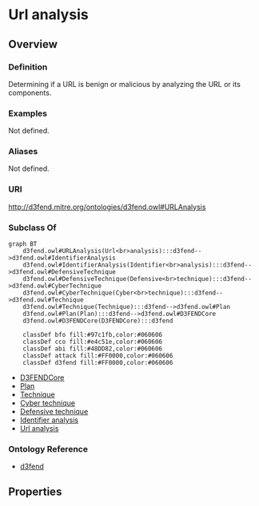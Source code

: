 # Url analysis

## Overview

### Definition
Determining if a URL is benign or malicious by analyzing the URL or its components.

### Examples
Not defined.

### Aliases
Not defined.

### URI
http://d3fend.mitre.org/ontologies/d3fend.owl#URLAnalysis

### Subclass Of
```mermaid
graph BT
    d3fend.owl#URLAnalysis(Url<br>analysis):::d3fend-->d3fend.owl#IdentifierAnalysis
    d3fend.owl#IdentifierAnalysis(Identifier<br>analysis):::d3fend-->d3fend.owl#DefensiveTechnique
    d3fend.owl#DefensiveTechnique(Defensive<br>technique):::d3fend-->d3fend.owl#CyberTechnique
    d3fend.owl#CyberTechnique(Cyber<br>technique):::d3fend-->d3fend.owl#Technique
    d3fend.owl#Technique(Technique):::d3fend-->d3fend.owl#Plan
    d3fend.owl#Plan(Plan):::d3fend-->d3fend.owl#D3FENDCore
    d3fend.owl#D3FENDCore(D3FENDCore):::d3fend
    
    classDef bfo fill:#97c1fb,color:#060606
    classDef cco fill:#e4c51e,color:#060606
    classDef abi fill:#48DD82,color:#060606
    classDef attack fill:#FF0000,color:#060606
    classDef d3fend fill:#FF0000,color:#060606
```

- [D3FENDCore](/docs/ontology/reference/model/D3FENDCore/D3FENDCore.md)
- [Plan](/docs/ontology/reference/model/D3FENDCore/Plan/Plan.md)
- [Technique](/docs/ontology/reference/model/D3FENDCore/Plan/Technique/Technique.md)
- [Cyber technique](/docs/ontology/reference/model/D3FENDCore/Plan/Technique/Cyber%20technique/Cyber%20technique.md)
- [Defensive technique](/docs/ontology/reference/model/D3FENDCore/Plan/Technique/Cyber%20technique/Defensive%20technique/Defensive%20technique.md)
- [Identifier analysis](/docs/ontology/reference/model/D3FENDCore/Plan/Technique/Cyber%20technique/Defensive%20technique/Identifier%20analysis/Identifier%20analysis.md)
- [Url analysis](/docs/ontology/reference/model/D3FENDCore/Plan/Technique/Cyber%20technique/Defensive%20technique/Identifier%20analysis/Url%20analysis/Url%20analysis.md)


### Ontology Reference
- [d3fend](http://d3fend.mitre.org/ontologies/d3fend.owl#)

## Properties
